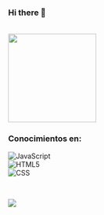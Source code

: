### Hi there 👋
<br>
<a href="https://github.com/lisandroP57">
  <img height="180em" src="https://github-readme-stats.vercel.app/api?username=lisandroP57&theme=dracula&show_icons=true" />
</a>
<br>

<h3>Conocimientos en: </h3>

![JavaScript](https://img.shields.io/badge/-JavaScript-333333?style=flat&logo=javascript)<br>
![HTML5](https://img.shields.io/badge/-HTML5-333333?style=flat&logo=HTML5)<br>
![CSS](https://img.shields.io/badge/-CSS-333333?style=flat&logo=CSS3&logoColor=1572B6)

<br>

![](https://komarev.com/ghpvc/?username=lisandroP57&color=006bed)
